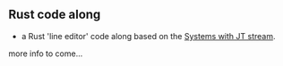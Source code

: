 ## Rust code along

- a Rust 'line editor' code along based on the [Systems with JT stream](https://www.youtube.com/watch?v=xXVyHsRR168&list=PLP2yfE2-FXdQw0I6O4YdIX_mzBeF5TDdv).

more info to come...
